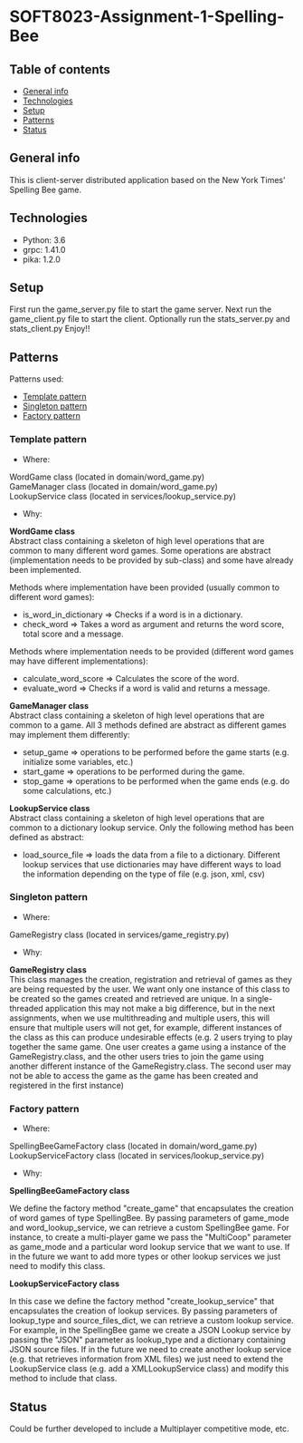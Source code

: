 # SOFT8023-Assignment-1-Spelling-Bee
 
## Table of contents
* [General info](#general-info)
* [Technologies](#technologies)
* [Setup](#setup)
* [Patterns](#patterns)
* [Status](#status)

## General info
This is client-server distributed application based on the New York Times’ Spelling Bee game.

## Technologies
* Python: 3.6
* grpc: 1.41.0
* pika: 1.2.0

## Setup
First run the game_server.py file to start the game server. Next run the game_client.py file to start the client.
Optionally run the stats_server.py and stats_client.py
Enjoy!!

## Patterns
Patterns used:
* [Template pattern](#template-pattern)
* [Singleton pattern](#singleton-pattern)
* [Factory pattern](#factory-pattern)

### Template pattern

* Where:

WordGame class (located in domain/word_game.py)  
GameManager class (located in domain/word_game.py)  
LookupService class (located in services/lookup_service.py)  

* Why:

**WordGame class**  
Abstract class containing a skeleton of high level operations that are common to many different word games. Some operations are abstract (implementation needs to be provided by sub-class) and some have already been implemented.

Methods where implementation have been provided (usually common to different word games):
* is_word_in_dictionary => Checks if a word is in a dictionary.
* check_word => Takes a word as argument and returns the word score, total score and a message.
 
Methods where implementation needs to be provided (different word games may have different implementations):
* calculate_word_score => Calculates the score of the word.
* evaluate_word => Checks if a word is valid and returns a message.


**GameManager class**  
Abstract class containing a skeleton of high level operations that are common to a game. All 3 methods defined are abstract as different games may implement them differently:
* setup_game => operations to be performed before the game starts (e.g. initialize some variables, etc.)
* start_game => operations to be performed during the game.
* stop_game => operations to be performed when the game ends (e.g. do some calculations, etc.)


**LookupService class**  
Abstract class containing a skeleton of high level operations that are common to a dictionary lookup service. Only the following method has been defined as abstract: 
* load_source_file => loads the data from a file to a dictionary. Different lookup services that use dictionaries may have different ways to load the information depending on the type of file (e.g. json, xml, csv)


### Singleton pattern

* Where:

GameRegistry class (located in services/game_registry.py)

* Why:

**GameRegistry class**  
This class manages the creation, registration and retrieval of games as they are being requested by the user. We want only one instance of this class to be created so the games created and retrieved are unique. In a single-threaded application this may not make a big difference, but in the next assignments, when we use multithreading and multiple users, this will ensure that multiple users will not get, for example, different instances of the class as this can produce undesirable effects (e.g. 2 users trying to play together the same game. One user creates a game using a instance of the GameRegistry.class, and the other users tries to join the game using another different instance of the GameRegistry.class. The second user may not be able to access the game as the game has been created and registered in the first instance)


### Factory pattern

* Where:

SpellingBeeGameFactory class (located in domain/word_game.py)
LookupServiceFactory class (located in services/lookup_service.py)

* Why:

**SpellingBeeGameFactory class**

We define the factory method "create_game" that encapsulates the creation of word games of type SpellingBee. By passing parameters of game_mode and word_lookup_service, we can retrieve a custom SpellingBee game. For instance, to create a multi-player game we pass the "MultiCoop" parameter as game_mode and a particular word lookup service that we want to use. If in the future we want to add more types or other lookup services we just need to modify this class.

**LookupServiceFactory class**

In this case we define the factory method "create_lookup_service" that encapsulates the creation of lookup services. By passing parameters of lookup_type and source_files_dict, we can retrieve a custom lookup service. For example, in the SpellingBee game we create a JSON Lookup service by passing the "JSON" parameter as lookup_type and a dictionary containing JSON source files. If in the future we need to create another lookup service (e.g. that retrieves information from XML files) we just need to extend the LookupService class (e.g. add a XMLLookupService class) and modify this method to include that class.

## Status
Could be further developed to include a Multiplayer competitive mode, etc.
